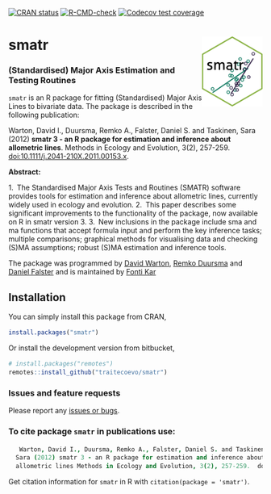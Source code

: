 <!-- badges: start -->
[![CRAN status](https://www.r-pkg.org/badges/version/smatr)](https://CRAN.R-project.org/package=smatr)
[![R-CMD-check](https://github.com/traitecoevo/smatr/workflows/R-CMD-check/badge.svg)](https://github.com/traitecoevo/smatr/master)
[![Codecov test coverage](https://codecov.io/gh/traitecoevo/smatr/branch/master/graph/badge.svg)](https://codecov.io/gh/traitecoevo/smatr?branch=master)
<!-- badges: end -->

# smatr  <img src="man/figures/smatr_hex.png" align="right" width="120"/>
### (Standardised) Major Axis Estimation and Testing Routines

`smatr` is an R package for fitting (Standardised) Major Axis Lines to bivariate data. The package is described in the following publication:

Warton, David I., Duursma, Remko A., Falster, Daniel S. and Taskinen,
  Sara (2012) **smatr 3 - an R package for estimation and inference about
  allometric lines**. Methods in Ecology and Evolution, 3(2), 257-259. [doi:10.1111/j.2041-210X.2011.00153.x](http://doi.org/10.1111/j.2041-210X.2011.00153.x).


**Abstract:**

1. The Standardised Major Axis Tests and Routines (SMATR) software provides tools for estimation and inference about allometric lines, currently widely used in ecology and evolution.
2. This paper describes some significant improvements to the functionality of the package, now available on R in smatr version 3.
3. New inclusions in the package include sma and ma functions that accept formula input and perform the key inference tasks; multiple comparisons; graphical methods for visualising data and checking (S)MA assumptions; robust (S)MA estimation and inference tools.

The package was programmed by [David Warton](http://web.maths.unsw.edu.au/~dwarton/), [Remko Duursma](http://www.remkoduursma.com) and [Daniel Falster](http://danielfalster.com) and is maintained by [Fonti Kar](https://github.com/fontikar)


## Installation

You can simply install this package from CRAN,

```R
install.packages("smatr")
```

Or install the development version from bitbucket,

```R
# install.packages("remotes")
remotes::install_github("traitecoevo/smatr")
```

### Issues and feature requests

Please report any [issues or bugs](https://bitbucket.org/remkoduursma/smatr/issues).

### To cite package `smatr` in publications use:

```coffee
   Warton, David I., Duursma, Remko A., Falster, Daniel S. and Taskinen,
  Sara (2012) smatr 3 - an R package for estimation and inference about
  allometric lines Methods in Ecology and Evolution, 3(2), 257-259.  doi:10.1111/j.2041-210X.2011.00153.x. 
```

Get citation information for `smatr` in R with `citation(package = 'smatr')`.



